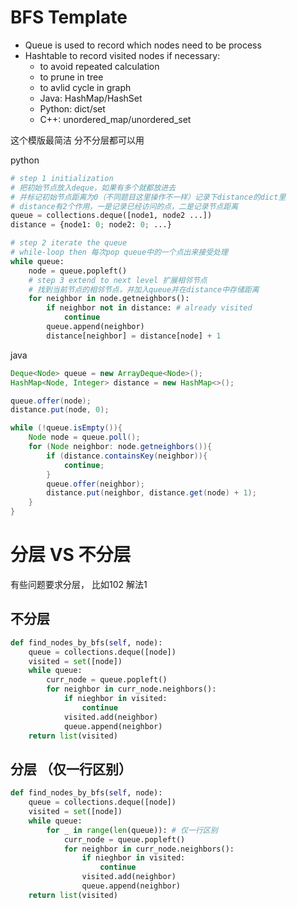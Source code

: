 #  BFS Template

- Queue is used to record which nodes need to be process
- Hashtable to record visited nodes if necessary:
  - to avoid repeated calculation
  - to prune in tree 
  - to avlid cycle in graph
  - Java: HashMap/HashSet
  - Python: dict/set
  - C++: unordered_map/unordered_set

这个模版最简洁 分不分层都可以用 

python

```py
# step 1 initialization
# 把初始节点放入deque，如果有多个就都放进去
# 并标记初始节点距离为0（不同题目这里操作不一样）记录下distance的dict里
# distance有2个作用，一是记录已经访问的点，二是记录节点距离
queue = collections.deque([node1, node2 ...])
distance = {node1: 0; node2: 0; ...}

# step 2 iterate the queue
# while-loop then 每次pop queue中的一个点出来接受处理
while queue:
    node = queue.popleft()
    # step 3 extend to next level 扩展相邻节点
    # 找到当前节点的相邻节点，并加入queue并在distance中存储距离
    for neighbor in node.getneighbors():
        if neighbor not in distance: # already visited
            continue 
        queue.append(neighbor)
        distance[neighbor] = distance[node] + 1
```

java
```java
Deque<Node> queue = new ArrayDeque<Node>();
HashMap<Node, Integer> distance = new HashMap<>();

queue.offer(node);
distance.put(node, 0);

while (!queue.isEmpty()){
    Node node = queue.poll();
    for (Node neighbor: node.getneighbors()){
        if (distance.containsKey(neighbor)){
            continue;
        }
        queue.offer(neighbor);
        distance.put(neighbor, distance.get(node) + 1);
    }
}
```


# 分层 VS 不分层

有些问题要求分层， 比如102 解法1

## 不分层

```py
def find_nodes_by_bfs(self, node):
    queue = collections.deque([node])
    visited = set([node])
    while queue:
        curr_node = queue.popleft()
        for neighbor in curr_node.neighbors():
            if nieghbor in visited:
                continue
            visited.add(neighbor)
            queue.append(neighbor)
    return list(visited)
```


## 分层 （仅一行区别）
```py
def find_nodes_by_bfs(self, node):
    queue = collections.deque([node])
    visited = set([node])
    while queue:
        for _ in range(len(queue)): # 仅一行区别
            curr_node = queue.popleft()
            for neighbor in curr_node.neighbors():
                if nieghbor in visited:
                    continue
                visited.add(neighbor)
                queue.append(neighbor)
    return list(visited)
```
